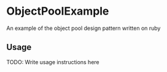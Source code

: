 # ObjectPoolExample

An example of the object pool design pattern written on ruby

## Usage

TODO: Write usage instructions here
